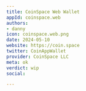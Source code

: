 ```yaml
---
title: CoinSpace Web Wallet
appId: coinspace.web
authors:
- danny
icon: coinspace.web.png
date: 2024-05-10
website: https://coin.space
twitter: CoinAppWallet
provider: CoinSpace LLC
meta: ok
verdict: wip
social: 

---
```


